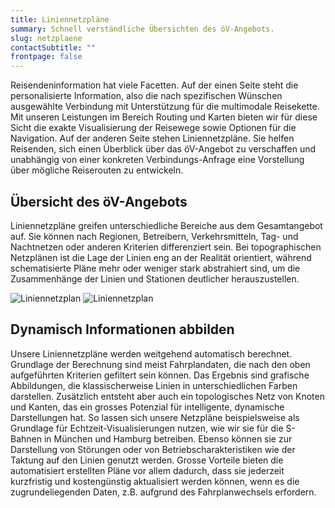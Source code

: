 ```yaml
---
title: Liniennetzpläne
summary: Schnell verständliche Übersichten des öV-Angebots.
slug: netzplaene
contactSubtitle: ""
frontpage: false
---
```

Reisendeninformation hat viele Facetten. Auf der einen Seite steht die personalisierte Information, also die nach spezifischen Wünschen ausgewählte Verbindung mit Unterstützung für die multimodale Reisekette. Mit unseren Leistungen im Bereich Routing und Karten bieten wir für diese Sicht die exakte Visualisierung der Reisewege sowie Optionen für die Navigation. Auf der anderen Seite stehen Liniennetzpläne. Sie helfen Reisenden, sich einen Überblick über das öV-Angebot zu verschaffen und unabhängig von einer konkreten Verbindungs-Anfrage eine Vorstellung über mögliche Reiserouten zu entwickeln.

## Übersicht des öV-Angebots

Liniennetzpläne greifen unterschiedliche Bereiche aus dem Gesamtangebot auf. Sie können nach Regionen, Betreibern, Verkehrsmitteln, Tag- und Nachtnetzen oder anderen Kriterien differenziert sein. Bei topographischen Netzplänen ist die Lage der Linien eng an der Realität orientiert, während schematisierte Pläne mehr oder weniger stark abstrahiert sind, um die Zusammenhänge der Linien und Stationen deutlicher herauszustellen.

<img src="/images/solution/network-plans/Liniennetz_01.png" alt="Liniennetzplan" class="block-desktop">

<img src="/images/solution/network-plans/LNP_mobile.png" alt="Liniennetzplan" class="block-mobile">

## Dynamisch Informationen abbilden

Unsere Liniennetzpläne werden weitgehend automatisch berechnet. Grundlage der Berechnung sind meist Fahrplandaten, die nach den oben aufgeführten Kriterien gefiltert sein können. Das Ergebnis sind grafische Abbildungen, die klassischerweise Linien in unterschiedlichen Farben darstellen. 
Zusätzlich entsteht aber auch ein topologisches Netz von Knoten und Kanten, das ein grosses Potenzial für intelligente, dynamische Darstellungen hat. So lassen sich unsere Netzpläne beispielsweise als Grundlage für Echtzeit-Visualisierungen nutzen, wie wir sie für die S-Bahnen in München und Hamburg betreiben. Ebenso können sie zur Darstellung von Störungen oder von Betriebscharakteristiken wie der Taktung auf den Linien genutzt werden. 
Grosse Vorteile bieten die automatisiert erstellten Pläne vor allem dadurch, dass sie jederzeit kurzfristig und kostengünstig aktualisiert werden können, wenn es die zugrundeliegenden Daten, z.B. aufgrund des Fahrplanwechsels erfordern.